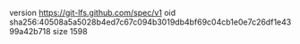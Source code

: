 version https://git-lfs.github.com/spec/v1
oid sha256:40508a5a5028b4ed7c67c094b3019db4bf69c04cb1e0e7c26df1e4399a42b718
size 1598
